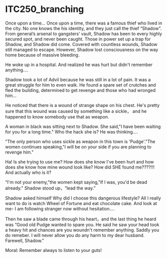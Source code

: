 # ITC250_branching

Once upon a time...
Once upon a time, there was a famous thief who lived in the city. No one knows the his identity, and they just call the thief “Shadow”. From general’s arsenal to gangsters’ vault, Shadow has been to every highly secured spot, and never been caught.
Those in power set up a trap for Shadow, and Shadow did come. Covered with countless wounds, Shadow still managed to escape. However, Shadow lost consciousness on the way home because of massive bleeding.

He woke up in a hospital. And realized he was hurt but didn't remember anything....

Shadow took a lot of Advil because he was still in a lot of pain. It was a great struggle for him to even walk. He found a spare set of crutches and fled the building, determined to get revenge and those who had wronged him...

He noticed that there is a wound of strange shape on his chest. He's pretty sure that this wound was caused by something like a sickle， and he happened to know somebody use that as weapon.

A woman in black was sitting next to Shadow. She said,"I have been waiting for you for a long time."
Who the hack she is? He was thinking....

"The only person who uses sickle as weapon in this town is 'Pudge'."The women continues speaking,"I will be on your side if you are planning to revenge him."

Ha! Is she trying to use me? How does she know I've been hurt and how does she know how mine wound look like? How did SHE found me????!!! And actually who is it? 

"I'm not your enemy,"the women kept saying,"If I was, you'd be dead already."
Shadow stood up，“lead the way.”

Shadow asked himself Why did I choose this dangerous lifestyle? All I really want to do is watch Wheel of Fortune and eat chocolate cake. And look at me- I am following stranger now without hesitation.... 

Then he saw a blade came through his heart，and the last thing he heard was “Good old Pudge wanted to spare you. He said he saw your head took a heavy hit and chances are you woundn't remember anything. Saddly you do remeber. I will never allow you do any harm to my dear husband. Farewell, Shadow." 


Moral: Remember always to listen to your guts!
